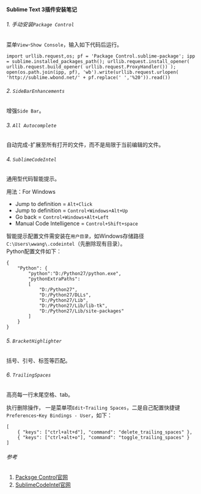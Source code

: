 #### Sublime Text 3插件安装笔记

###### 1. 手动安装`Package Control`
菜单`View`-`Show Console`，输入如下代码后运行。  
```
import urllib.request,os; pf = 'Package Control.sublime-package'; ipp = sublime.installed_packages_path(); urllib.request.install_opener( urllib.request.build_opener( urllib.request.ProxyHandler()) ); open(os.path.join(ipp, pf), 'wb').write(urllib.request.urlopen( 'http://sublime.wbond.net/' + pf.replace(' ','%20')).read())
```
  
###### 2. `SideBarEnhancements`
增强`Side Bar`。  
  
###### 3. `All Autocomplete`
自动完成-扩展至所有打开的文件，而不是局限于当前编辑的文件。  
  
###### 4. `SublimeCodeIntel`
通用型代码智能提示。  
  
用法：For Windows  
* Jump to definition = ``Alt+Click``  
* Jump to definition = ``Control+Windows+Alt+Up``  
* Go back = ``Control+Windows+Alt+Left``  
* Manual Code Intelligence = ``Control+Shift+space``  
  
智能提示配置文件需安装在`用户目录`，如Windows存储路径`C:\Users\wwang\.codeintel`（先删除现有目录）。  
Python配置文件如下：  
```
{
	"Python": {
 		"python":"D:/Python27/python.exe",
 		"pythonExtraPaths":
 		[
 			"D:/Python27",
 			"D:/Python27/DLLs",
 			"D:/Python27/Lib",
 			"D:/Python27/Lib/lib-tk",
 			"D:/Python27/Lib/site-packages"
		]
	}
}
```
  
###### 5. `BracketHighlighter`
括号、引号、标签等匹配。  
  
###### 6. `TrailingSpaces`
高亮每一行末尾空格、tab。  
  
执行删除操作， 一是菜单项`Edit`-`Trailing Spaces`，二是自己配置快捷键`Preferences`-`Key Bindings - User`，如下：  
```
[
    { "keys": ["ctrl+alt+d"], "command": "delete_trailing_spaces" },
    { "keys": ["ctrl+alt+o"], "command": "toggle_trailing_spaces" }
]

```
  

###### 参考
1. [Packsge Control官网](https://sublime.wbond.net/)
2. [SublimeCodeIntel官网](http://sublimecodeintel.github.io/SublimeCodeIntel/)

